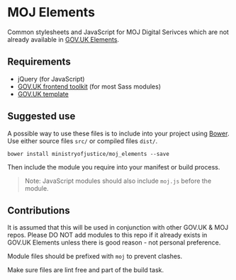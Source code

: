 # MOJ Elements

Common stylesheets and JavaScript for MOJ Digital Serivces which are not already available in [GOV.UK Elements](https://github.com/alphagov/govuk_elements).

## Requirements

* jQuery (for JavaScript)
* [GOV.UK frontend toolkit](https://github.com/alphagov/govuk_frontend_toolkit) (for most Sass modules)
* [GOV.UK template](https://github.com/alphagov/govuk_template)

## Suggested use

A possible way to use these files is to include into your project using [Bower](http://bower.io). Use either source files `src/` or compiled files `dist/`.

    bower install ministryofjustice/moj_elements --save

Then include the module you require into your manifest or build process.

> Note: JavaScript modules should also include `moj.js` before the module.

## Contributions

It is assumed that this will be used in conjunction with other GOV.UK & MOJ repos. Please DO NOT add modules to this repo if it already exists in GOV.UK Elements unless there is good reason - not personal preference.

Module files should be prefixed with `moj` to prevent clashes.

Make sure files are lint free and part of the build task.
